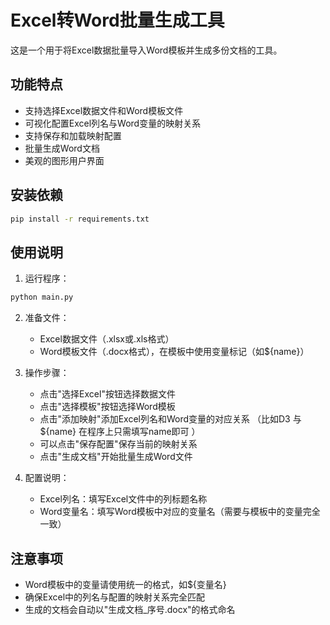 # Excel转Word批量生成工具

这是一个用于将Excel数据批量导入Word模板并生成多份文档的工具。

## 功能特点

- 支持选择Excel数据文件和Word模板文件
- 可视化配置Excel列名与Word变量的映射关系
- 支持保存和加载映射配置
- 批量生成Word文档
- 美观的图形用户界面

## 安装依赖

```bash
pip install -r requirements.txt
```

## 使用说明

1. 运行程序：
```bash
python main.py
```

2. 准备文件：
   - Excel数据文件（.xlsx或.xls格式）
   - Word模板文件（.docx格式），在模板中使用变量标记（如${name}）

3. 操作步骤：
   - 点击"选择Excel"按钮选择数据文件
   - 点击"选择模板"按钮选择Word模板
   - 点击"添加映射"添加Excel列名和Word变量的对应关系 （比如D3 与 ${name} 在程序上只需填写name即可  ）
   - 可以点击"保存配置"保存当前的映射关系
   - 点击"生成文档"开始批量生成Word文件

4. 配置说明：
   - Excel列名：填写Excel文件中的列标题名称
   - Word变量名：填写Word模板中对应的变量名（需要与模板中的变量完全一致）

## 注意事项

- Word模板中的变量请使用统一的格式，如${变量名}
- 确保Excel中的列名与配置的映射关系完全匹配
- 生成的文档会自动以"生成文档_序号.docx"的格式命名 